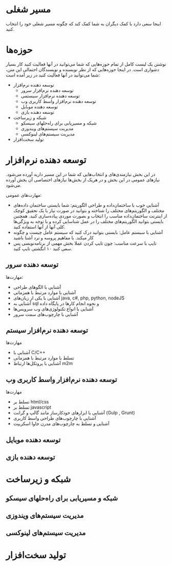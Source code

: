 # مسیر شغلی
اینجا سعی دارد با کمک دیگران به شما کمک کند که چگونه مسیر شغلی خود را انتخاب کنید.

# حوزه‌ها
نوشتن یک لیست کامل از تمام حوزه‌هایی که شما می‌توانید در آنها فعالیت کنید کار بسیار دشواری است. در اینجا حوزه‌هایی که از نظر نویسنده و نویسندگان احتمالی این متن، شما می‌توانید در آنها فعالیت کنید در زیر آمده است:

- توسعه دهنده نرم‌افزار
    * توسعه دهنده نرم‌افزار سرور
    * توسعه دهنده نرم‌افزار سیستمی
    * توسعه دهنده نرم‌افزار واسط کاربری وب
    * توسعه دهنده موبایل
    * توسعه دهنده بازی
- شبکه و زیرساخت
    * شبکه و مسیریابی برای راه‌حلهای سیسکو
    * مدیریت سیستم‌های ویندوزی
    * مدیریت سیستم‌های لینوکسی
- تولید سخت‌افزار

# توسعه دهنده نرم‌افزار
در این بخش نیازمندی‌های و انتخاب‌هایی که شما در این مسیر دارید آورده می‌شود. نیازهای عمومی در این بخش‌ و در هریک از بخش‌ها نیازهای اختصاصی آن بخش آورده می‌شود.

مهارت‌های عمومی:
- آشنایی خوب با ساختمان‌داده و طراحی الگوریتم: شما بایستی ساختمان داده‌های مختلف و الگوریتم‌های مختلف را شناخته و بتوانید در صورت نیاز با یک تحقیق کوچک از اینترنت ساختمان‌داده مناسب را انتخاب و بصورت موردی پیاده‌سازی کنید. همچنین بایستی بتوانید الگوریتم‌های مختلف را در عمل شناسایی کرده و با توجه به ویژگی‌ها کلی آنها از آنها استفاده کنید.
- آشنایی با سیستم عامل: بایستی بتوانید درک کنید که سیستم عامل چیست و چگونه کار میکند. با مفاهیم پروسه و ترد آشنا باشید
- تایپ با سرعت مناسب: چون تایپ کردن عملا بخش مهمی از برنامه‌نویسی پس سعی کنید ۱۰ انگشتی تایپ کنید.

## توسعه دهنده سرور

مهارت‌ها:
- آشنایی با الگوهای طراحی
- آشنایی با موارد مرتبط با همزمانی
- آشنایی با یکی از زبان‌های java, c#, php, python, nodeJS
- آشنایی به sql و نحوه انجام کارها در پایگاه داده
- آشنایی با انواع تکنولوژی‌های وب سرویس‌ها
- آشنایی با چارچوب‌های سمت سرور

## توسعه دهنده نرم‌افزار سیستم

مهارت‌ها
- آشنایی با C/C++
- تسلط با موارد مرتبط با همزمانی
- آشنایی با پروتکل‌ها ارتباط m2m

## توسعه دهنده نرم‌افزار واسط کاربری وب 

مهارت‌ها
- تسلط بر html/css
- تسلط بر javascript
- آشنایی با ابزارهای خودکارساز مانند گالپ و گرانت (Gulp , Grunt)
- آشنایی با چارچوب‌های طراحی واسط کاربری
- آشنایی و تسلط به چارچوب‌های مدرن جاوا اسکریپت

##  توسعه دهنده موبایل

##  توسعه دهنده بازی

# شبکه و زیرساخت

##  شبکه و مسیریابی برای راه‌حلهای سیسکو

##  مدیریت سیستم‌های ویندوزی

##  مدیریت سیستم‌های لینوکسی

# تولید سخت‌افزار

